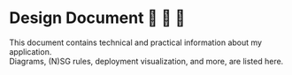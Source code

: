 # Design Document 📘 👷 🔨
This document contains technical and practical information about my application.  
Diagrams, (N)SG rules, deployment visualization, and more, are listed here.